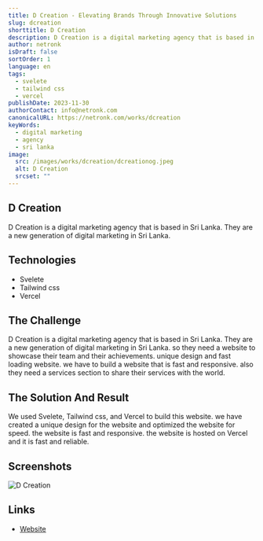 ```yaml
---
title: D Creation - Elevating Brands Through Innovative Solutions
slug: dcreation
shorttitle: D Creation
description: D Creation is a digital marketing agency that is based in Sri Lanka. They are a new generation of digital marketing in Sri Lanka.
author: netronk
isDraft: false
sortOrder: 1
language: en
tags:
  - svelete
  - tailwind css
  - vercel
publishDate: 2023-11-30
authorContact: info@netronk.com
canonicalURL: https://netronk.com/works/dcreation
keyWords:
  - digital marketing
  - agency
  - sri lanka
image:
  src: /images/works/dcreation/dcreationog.jpeg
  alt: D Creation
  srcset: ""
---
```


## D Creation

D Creation is a digital marketing agency that is based in Sri Lanka. They are a new generation of digital marketing in Sri Lanka.

## Technologies

- Svelete
- Tailwind css
- Vercel

## The Challenge

D Creation is a digital marketing agency that is based in Sri Lanka. They are a new generation of digital marketing in Sri Lanka.
so they need a website to showcase their team and their achievements. unique design and fast loading website. we have to build a website that is fast and responsive.
also they need a services section to share their services with the world.

## The Solution And Result

We used Svelete, Tailwind css, and Vercel to build this website. we have created a unique design for the website and optimized the website for speed.
the website is fast and responsive. the website is hosted on Vercel and it is fast and reliable.

## Screenshots

![D Creation](https://www.dcreation.lk/dcreationog.jpeg)

## Links

- [Website](https://www.dcreation.lk)
